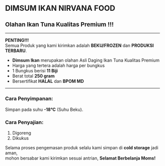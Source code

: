 <h1 style="font-size: 1.5rem; font-weight: bold;">DIMSUM IKAN NIRVANA FOOD</h1>

<h2 style="font-size: 1.2rem; font-weight: bold;">Olahan Ikan Tuna Kualitas Premium !!!</h2>

---

**PENTING!!!**  
Semua Produk yang kami kirimkan adalah **BEKU/FROZEN** dan **PRODUKSI TERBARU**.

- **Dimsum Ikan** merupakan olahan Asli Daging Ikan Tuna Kualitas Premium
- Harga yang tertera adalah harga per bungkus
- 1 Bungkus berisi **11 Biji**
- Berat total **250 gram**
- Bersertifikat **HALAL** dan **BPOM MD**

---

### Cara Penyimpanan:

Simpan pada suhu **-18°C** (Suhu Beku).

### Cara Penyajian:

1. Digoreng
2. Dikukus

Selama proses pengemasan produk selalu kami simpan di **cold storage** jadi aman,  
mohon bersabar kami kirimkan sesuai antrian, **Selamat Berbelanja Moms!**
